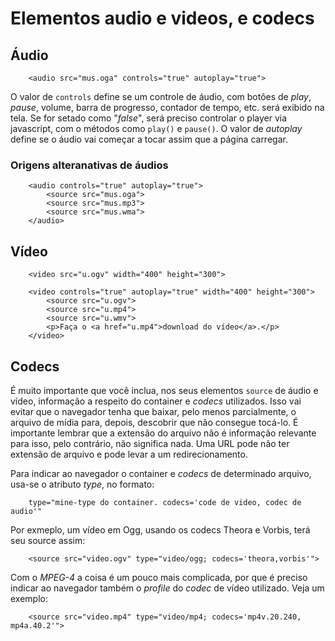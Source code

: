 # Elementos audio e videos, e codecs

## Áudio
```
    <audio src="mus.oga" controls="true" autoplay="true">
```
O valor de `controls` define se um controle de áudio, com botões de *play*, *pause*, volume, barra de progresso, contador de tempo, etc. será exibido na tela. Se for setado como "*false*", será preciso controlar o player via javascript, com o métodos como `play()` e `pause()`. O valor de *autoplay* define se o áudio vai começar a tocar assim que a página carregar.

### Origens alteranativas de áudios
```
    <audio controls="true" autoplay="true">
        <source src="mus.oga">
        <source src="mus.mp3">
        <source src="mus.wma">
    </audio>
```

## Vídeo
```
    <video src="u.ogv" width="400" height="300">
```

```
    <video controls="true" autoplay="true" width="400" height="300">
        <source src="u.ogv">
        <source src="u.mp4">
        <source src="u.wmv">
        <p>Faça o <a href="u.mp4">download do vídeo</a>.</p>
    </video>
```

## Codecs
É muito importante que você inclua, nos seus elementos `source` de áudio e vídeo, informação a respeito do container e *codecs* utilizados. Isso vai evitar que o navegador tenha que baixar, pelo menos parcialmente, o arquivo de mídia para, depois, descobrir que não consegue tocá-lo. É importante lembrar que a extensão do arquivo não é informação relevante para isso, pelo contrário, não significa nada. Uma URL pode não ter extensão de arquivo e pode levar a um redirecionamento.  

Para indicar ao navegador o container e *codecs* de determinado arquivo, usa-se o atributo *type*, no formato:
```
    type="mine-type do container. codecs='code de video, codec de audio'"
```

Por exmeplo, um vídeo em Ogg, usando os codecs Theora e Vorbis, terá seu source assim:
```
    <source src="video.ogv" type="video/ogg; codecs='theora,vorbis'">
```

Com o *MPEG-4* a coisa é um pouco mais complicada, por que é preciso indicar ao navegador também o *profile* do *codec* de vídeo utilizado. Veja um exemplo:
```
    <source src="video.mp4" type="video/mp4; codecs='mp4v.20.240, mp4a.40.2'">
```
